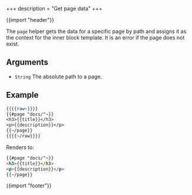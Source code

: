 +++
description = "Get page data"
+++

{{import "header"}}

The `page` helper gets the data for a specific page by path and assigns it as the context for the inner block template. It is an error if the page does not exist.

## Arguments

* `String` The absolute path to a page.

## Example

```handlebars
{{{{raw~}}}}
{{#page "docs/"~}}
<h3>{{title}}</h3>
<p>{{description}}</p>
{{~/page}}
{{{{~/raw}}}}
```

Renders to:

```html
{{#page "docs/"~}}
<h3>{{title}}</h3>
<p>{{description}}</p>
{{~/page}}
```

{{import "footer"}}
